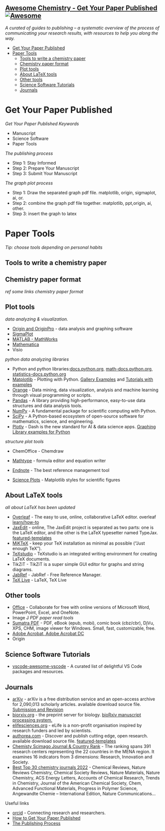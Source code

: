 ## [Awesome Chemistry - Get Your Paper Published](https://github.com/zhutaosheng/awesome-chemistry-get-your-paper-published/blob/main/README.md)  [![Awesome](https://cdn.rawgit.com/sindresorhus/awesome/d7305f38d29fed78fa85652e3a63e154dd8e8829/media/badge.svg)](https://github.com/sindresorhus/awesome)


*A curated of guides to publishing – a systematic overview of the process of communicating your research results, with resources to help you along the way.*


- [Get Your Paper Published](#get-your-paper-published)
- [Paper Tools](#paper-tools)
  - [Tools to write a chemistry paper](#tools-to-write-a-chemistry-paper)
  - [Chemistry paper format](#chemistry-paper-format)
  - [Plot tools](#plot-tools)
  - [About LaTeX tools](#about-latex-tools)
  - [Other tools](#other-tools)
  - [Science Software Tutorials](#science-software-tutorials)
  - [Journals](#journals)

#  Get Your Paper Published

*Get Your Paper Published Keywords*
* Manuscript
* Science Software
* Paper Tools

*The publishing process*
* Step 1: Stay Informed
* Step 2: Prepare Your Manuscript
* Step 3: Submit Your Manuscript

*The graph plot process*
* Step 1: Draw the separated graph pdf file. matplotlib, origin, sigmaplot, ai, or.
* Step 2: combine the graph pdf file together. matplotlib, ppt,origin, ai, other.
* Step 3: insert the graph to latex

# Paper Tools
*Tip: choose tools depending on personal habits*

## Tools to write a chemistry paper

## Chemistry paper format
*ref some links chemistry paper format*

## Plot tools
*data analyzing & visualization.*
* [Origin and OriginPro](https://www.originlab.com/Origin) - data analysis and graphing software
* [SigmaPlot](https://systatsoftware.com/sigmaplot/)
* [MATLAB - MathWorks](https://www.mathworks.com/products/matlab.html)
* [Mathematica](https://www.wolfram.com/mathematica/)
* Visio

*python data analyzing libraries*
* Python and python libraries:[docs.python.org](https://docs.python.org/3/library/index.html), [math-docs.python.org](https://docs.python.org/3/library/math.html), [statistics-docs.python.org](https://docs.python.org/3/library/statistics.html)
* [Matplotlib](https://matplotlib.org/stable/tutorials/index.html) - Plotting with Python. [Gallery Examples](https://matplotlib.org/stable/gallery/index) and [Tutorials with examples](https://matplotlib.org/stable/tutorials/index.html)
* [Orange](https://orange.biolab.si/) - Data mining, data visualization, analysis and machine learning through visual programming or scripts.
* [Pandas](http://pandas.pydata.org/) - A library providing high-performance, easy-to-use data structures and data analysis tools.
* [NumPy](http://www.numpy.org/) - A fundamental package for scientific computing with Python.
* [SciPy](https://www.scipy.org/) - A Python-based ecosystem of open-source software for mathematics, science, and engineering.
* [Plotly](https://plotly.com/) - Dash is the new standard for AI & data science apps. [Graphing Library examples for Python](https://plotly.com/python/)



*structure plot tools*
* ChemOffice - Chemdraw
* [Mathtype](https://www.wiris.com/en/mathtype/) - formula editor and equation writer
* [Endnote](https://endnote.com/downloads) - The best reference management tool


* [Science Plots](https://github.com/garrettj403/SciencePlots) - Matplotlib styles for scientific figures
## About LaTeX tools
*all about LaTeX has been updated*
* [Overleaf](https://www.overleaf.com/) - The easy to use, online, collaborative LaTeX editor. overleaf [learn/how-to](https://www.overleaf.com/learn/how-to/Creating_a_document_in_Overleaf)
* [JaxEdit](https://zohooo.github.io/jaxedit/) - online, The JaxEdit project is separated as two parts: one is the LaTeX editor, and the other is the LaTeX typesetter named TypeJax. [featured-templates](https://www.authorea.com/featured-templates)
* [MiKTeX](https://miktex.org/download) - keep your TeX installation as minimal as possible (“Just enough TeX”).
* [TeXstudio](https://www.texstudio.org/) - TeXstudio is an integrated writing environment for creating LaTeX documents.
* TikZiT - TikZiT is a super simple GUI editor for graphs and string diagrams. 
* [JabRef](https://www.jabref.org/) - JabRef - Free Reference Manager.
* [TeX Live](https://tug.org/texlive/) - LaTeX, TeX Live


## Other tools
* [Office](https://www.office.com/) - Collaborate for free with online versions of Microsoft Word, PowerPoint, Excel, and OneNote.
* Image J
*PDF paper read tools*
* [Sumatra PDF](https://www.sumatrapdfreader.org/free-pdf-reader) - PDF, eBook (epub, mobi), comic book (cbz/cbr), DjVu, XPS, CHM, image viewer for Windows. Small, fast, customizable, free.
* [Adobe Acrobat, Adobe Acrobat DC](https://www.adobe.com/products/catalog.html)
* Origin


## Science Software Tutorials
* [vscode-awesome-vscode](https://github.com/viatsko/awesome-vscode#readme) - A curated list of delightful VS Code packages and resources.


## Journals
* [arXiv](https://arxiv.org/) - arXiv is a free distribution service and an open-access archive for 2,090,013 scholarly articles. available download source file. [Submission and Revision](https://arxiv.org/help/submit)
* [biorxiv.org](https://www.biorxiv.org/) - the preprint server for biology. [bioRxiv manuscript processing system.](https://submit.biorxiv.org/)
* [elifesciences.org](https://elifesciences.org/) - eLife is a non-profit organisation inspired by research funders and led by scientists.
* [authorea.com](https://www.authorea.com/preprints)  - Discover and publish cutting edge, open research. available download source file. [featured-templates](https://www.authorea.com/featured-templates)
* [Chemisty Scimago Journal & Country Rank](https://www.scimagojr.com/journalrank.php?area=1600) - The ranking spans 391 research centers representing the 22 countries in the MENA region. It examines 16 indicators from 3 dimensions: Research, Innovation and Society.
* [Best Top 30 chemistry journals 2022](https://journalrw.org/best-top-chemistry-journals/) - Chemical Reviews, Nature Reviews Chemistry, Chemical Society Reviews, Nature Materials, Nature Chemistry, ACS Energy Letters, Accounts of Chemical Research, Trends in Chemistry, Journal of the American Chemical Society, Chem, Advanced Functional Materials, Progress in Polymer Science, Angewandte Chemie – International Edition, Nature Communications...


Useful links
* [orcid](https://orcid.org/) - Connecting research and researchers.
* [How to Get Your Paper Published](https://chemistry-europe.onlinelibrary.wiley.com/hub/writing-tips-how-to-get-published)
* [The Publishing Process](https://publish.acs.org/publish/pub_process)


